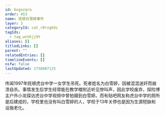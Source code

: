 ```yaml
---
id: bxgozqra
order: 453
name: 抚顺白雪婷事件
layer: 3
categoryId: cat_r0rzgkOi
tagIds:
  - tag_wntKjj9Y
aliases: []
titledLinks: []
parent: ""
relatedEntries: []
timelineEvents: []
nsfw: false
lastUpdated: 1758087125
---
```


传闻1997年抚顺虎台中学一女学生吊死。死者姓名为白雪婷，因被混混迷奸而崩溃自杀。事情发生后学生经常能在教学楼附近听见惨叫声，因此学校废弃，探险博主户外小龙探访虎台中学视频中曾拍摄到白雪婷。而有贴吧网友称虎台中学的厕所是后建成的，学校里也没有叫白雪婷的人，学校于13年关停也是因为生源短缺和设施老化。